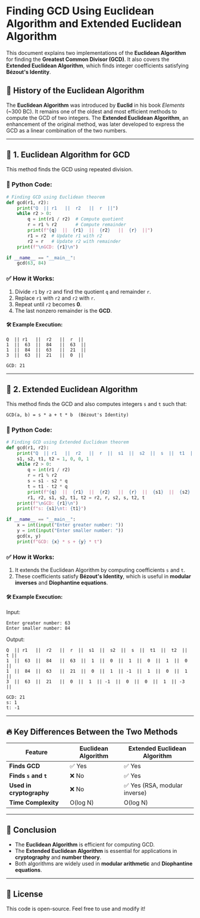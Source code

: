 # Finding GCD Using Euclidean Algorithm and Extended Euclidean Algorithm

This document explains two implementations of the **Euclidean Algorithm** for finding the **Greatest Common Divisor (GCD)**. It also covers the **Extended Euclidean Algorithm**, which finds integer coefficients satisfying **Bézout's Identity**.

## 📜 **History of the Euclidean Algorithm**
The **Euclidean Algorithm** was introduced by **Euclid** in his book *Elements* (~300 BC). It remains one of the oldest and most efficient methods to compute the GCD of two integers. The **Extended Euclidean Algorithm**, an enhancement of the original method, was later developed to express the GCD as a linear combination of the two numbers.

---

## 📌 **1. Euclidean Algorithm for GCD**
This method finds the GCD using repeated division.

### **🔹 Python Code:**
```python
# Finding GCD using Euclidean theorem
def gcd(r1, r2):
    print("Q  || r1   ||  r2   ||  r  ||")
    while r2 > 0:
        q = int(r1 / r2)  # Compute quotient
        r = r1 % r2       # Compute remainder
        print(f"{q}  ||  {r1}  ||  {r2}   ||  {r}  ||")
        r1 = r2  # Update r1 with r2
        r2 = r   # Update r2 with remainder
    print(f"\nGCD: {r1}\n")

if __name__ == "__main__":
    gcd(63, 84)
```

### ✅ **How it Works:**
1. Divide `r1` by `r2` and find the quotient `q` and remainder `r`.
2. Replace `r1` with `r2` and `r2` with `r`.
3. Repeat until `r2` becomes **0**.
4. The last nonzero remainder is the **GCD**.

#### **🛠 Example Execution:**
```
Q  || r1   ||  r2   ||  r  ||
1  ||  63  ||  84   ||  63  ||
1  ||  84  ||  63   ||  21  ||
3  ||  63  ||  21   ||  0  ||

GCD: 21
```
---

## 📌 **2. Extended Euclidean Algorithm**
This method finds the GCD and also computes integers `s` and `t` such that:
```
GCD(a, b) = s * a + t * b  (Bézout's Identity)
```

### **🔹 Python Code:**
```python
# Finding GCD using Extended Euclidean theorem
def gcd(r1, r2):
    print("Q  || r1   ||  r2   ||  r  ||  s1  ||  s2  ||  s  ||  t1  ||  t2  ||  t ||")
    s1, s2, t1, t2 = 1, 0, 0, 1
    while r2 > 0:
        q = int(r1 / r2)
        r = r1 % r2
        s = s1 - s2 * q
        t = t1 - t2 * q
        print(f"{q}  ||  {r1}  ||  {r2}   ||  {r}  ||  {s1}  ||  {s2}  ||  {s}  ||  {t1}  ||  {t2}  ||  {t}")
        r1, r2, s1, s2, t1, t2 = r2, r, s2, s, t2, t
    print(f"\nGCD: {r1}\n")
    print(f"s: {s1}\nt: {t1}")

if __name__ == "__main__":
    x = int(input("Enter greater number: "))
    y = int(input("Enter smaller number: "))
    gcd(x, y)
    print(f"GCD: {x} * s + {y} * t")
```

### ✅ **How it Works:**
1. It extends the Euclidean Algorithm by computing coefficients `s` and `t`.
2. These coefficients satisfy **Bézout's Identity**, which is useful in **modular inverses** and **Diophantine equations**.

#### **🛠 Example Execution:**
Input:
```
Enter greater number: 63
Enter smaller number: 84
```
Output:
```
Q  || r1   ||  r2   ||  r  ||  s1  ||  s2  ||  s  ||  t1  ||  t2  ||  t ||
1  ||  63  ||  84   ||  63  ||  1  ||  0  ||  1  ||  0  ||  1  ||  0  ||
1  ||  84  ||  63   ||  21  ||  0  ||  1  || -1  ||  1  ||  0  ||  1  ||
3  ||  63  ||  21   ||  0  ||  1  || -1  ||  0  ||  0  ||  1  || -3  ||

GCD: 21
s: 1
t: -1
```

---

## 🔥 **Key Differences Between the Two Methods**
| Feature                     | Euclidean Algorithm | Extended Euclidean Algorithm |
|-----------------------------|---------------------|-----------------------------|
| **Finds GCD**               | ✅ Yes              | ✅ Yes                        |
| **Finds `s` and `t`**       | ❌ No               | ✅ Yes                        |
| **Used in cryptography**    | ❌ No               | ✅ Yes (RSA, modular inverse) |
| **Time Complexity**         | O(log N)           | O(log N)                     |

---

## 📌 **Conclusion**
- The **Euclidean Algorithm** is efficient for computing GCD.
- The **Extended Euclidean Algorithm** is essential for applications in **cryptography** and **number theory**.
- Both algorithms are widely used in **modular arithmetic** and **Diophantine equations**.

---

## 📌 **License**
This code is open-source. Feel free to use and modify it!

